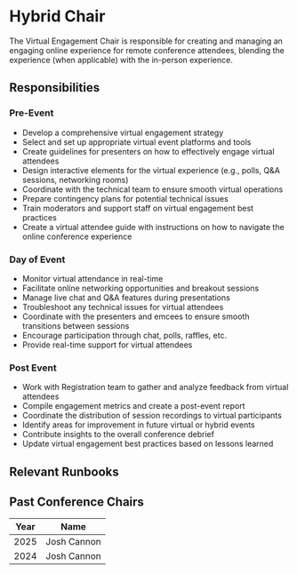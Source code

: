 # Hybrid Chair

The Virtual Engagement Chair is responsible for creating and managing an engaging 
online experience for remote conference attendees, blending the experience 
(when applicable) with the in-person experience.

## Responsibilities

### Pre-Event

* Develop a comprehensive virtual engagement strategy
* Select and set up appropriate virtual event platforms and tools
* Create guidelines for presenters on how to effectively engage virtual attendees
* Design interactive elements for the virtual experience (e.g., polls, Q&A sessions, networking rooms)
* Coordinate with the technical team to ensure smooth virtual operations
* Prepare contingency plans for potential technical issues
* Train moderators and support staff on virtual engagement best practices
* Create a virtual attendee guide with instructions on how to navigate the online conference experience

### Day of Event

* Monitor virtual attendance in real-time
* Facilitate online networking opportunities and breakout sessions
* Manage live chat and Q&A features during presentations
* Troubleshoot any technical issues for virtual attendees
* Coordinate with the presenters and emcees to ensure smooth transitions between sessions
* Encourage participation through chat, polls, raffles, etc.
* Provide real-time support for virtual attendees

### Post Event

* Work with Registration team to gather and analyze feedback from virtual attendees
* Compile engagement metrics and create a post-event report
* Coordinate the distribution of session recordings to virtual participants
* Identify areas for improvement in future virtual or hybrid events
* Contribute insights to the overall conference debrief
* Update virtual engagement best practices based on lessons learned

## Relevant Runbooks


## Past Conference Chairs

Year | Name 
---- | ---- 
2025 | Josh Cannon
2024 | Josh Cannon